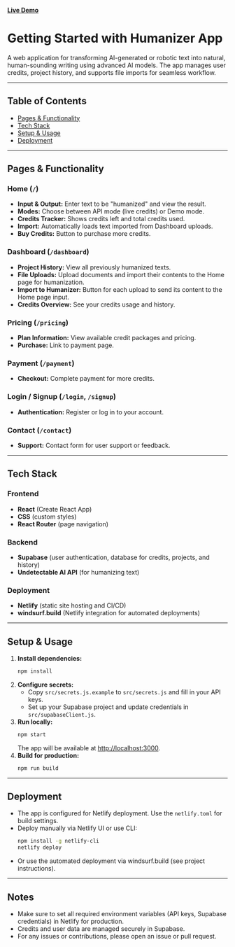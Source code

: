 [**Live Demo**](https://humanizer-demo-app.windsurf.build/)

# Getting Started with Humanizer App

A web application for transforming AI-generated or robotic text into natural, human-sounding writing using advanced AI models. The app manages user credits, project history, and supports file imports for seamless workflow.

---

## Table of Contents
- [Pages & Functionality](#pages--functionality)
- [Tech Stack](#tech-stack)
- [Setup & Usage](#setup--usage)
- [Deployment](#deployment)

---

## Pages & Functionality

### Home (`/`)
- **Input & Output:** Enter text to be "humanized" and view the result.
- **Modes:** Choose between API mode (live credits) or Demo mode.
- **Credits Tracker:** Shows credits left and total credits used.
- **Import:** Automatically loads text imported from Dashboard uploads.
- **Buy Credits:** Button to purchase more credits.

### Dashboard (`/dashboard`)
- **Project History:** View all previously humanized texts.
- **File Uploads:** Upload documents and import their contents to the Home page for humanization.
- **Import to Humanizer:** Button for each upload to send its content to the Home page input.
- **Credits Overview:** See your credits usage and history.

### Pricing (`/pricing`)
- **Plan Information:** View available credit packages and pricing.
- **Purchase:** Link to payment page.

### Payment (`/payment`)
- **Checkout:** Complete payment for more credits.

### Login / Signup (`/login`, `/signup`)
- **Authentication:** Register or log in to your account.

### Contact (`/contact`)
- **Support:** Contact form for user support or feedback.

---

## Tech Stack

### Frontend
- **React** (Create React App)
- **CSS** (custom styles)
- **React Router** (page navigation)

### Backend
- **Supabase** (user authentication, database for credits, projects, and history)
- **Undetectable AI API** (for humanizing text)

### Deployment
- **Netlify** (static site hosting and CI/CD)
- **windsurf.build** (Netlify integration for automated deployments)

---

## Setup & Usage

1. **Install dependencies:**
   ```sh
   npm install
   ```
2. **Configure secrets:**
   - Copy `src/secrets.js.example` to `src/secrets.js` and fill in your API keys.
   - Set up your Supabase project and update credentials in `src/supabaseClient.js`.
3. **Run locally:**
   ```sh
   npm start
   ```
   The app will be available at [http://localhost:3000](http://localhost:3000).
4. **Build for production:**
   ```sh
   npm run build
   ```

---

## Deployment

- The app is configured for Netlify deployment. Use the `netlify.toml` for build settings.
- Deploy manually via Netlify UI or use CLI:
  ```sh
  npm install -g netlify-cli
  netlify deploy
  ```
- Or use the automated deployment via windsurf.build (see project instructions).

---

## Notes
- Make sure to set all required environment variables (API keys, Supabase credentials) in Netlify for production.
- Credits and user data are managed securely in Supabase.
- For any issues or contributions, please open an issue or pull request.
